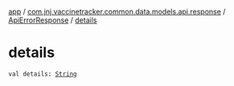 [app](../../index.md) / [com.jnj.vaccinetracker.common.data.models.api.response](../index.md) / [ApiErrorResponse](index.md) / [details](./details.md)

# details

`val details: `[`String`](https://kotlinlang.org/api/latest/jvm/stdlib/kotlin/-string/index.html)